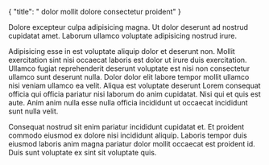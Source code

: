 {
  "title": " dolor mollit dolore consectetur proident"
}

Dolore excepteur culpa adipisicing magna. Ut dolor deserunt ad nostrud cupidatat amet. Laborum ullamco voluptate adipisicing nostrud irure.

Adipisicing esse in est voluptate aliquip dolor et deserunt non. Mollit exercitation sint nisi occaecat laboris est dolor ut irure duis exercitation. Ullamco fugiat reprehenderit deserunt voluptate est nisi non consectetur ullamco sunt deserunt nulla. Dolor dolor elit labore tempor mollit ullamco nisi veniam ullamco ea velit. Aliqua est voluptate deserunt Lorem consequat officia qui officia pariatur nisi laborum do anim cupidatat. Nisi qui et quis est aute. Anim anim nulla esse nulla officia incididunt ut occaecat incididunt sunt nulla velit.

Consequat nostrud sit enim pariatur incididunt cupidatat et. Et proident commodo eiusmod ex dolore nisi incididunt aliquip. Laboris tempor duis eiusmod laboris anim magna pariatur dolor mollit occaecat est proident id. Duis sunt voluptate ex sint sit voluptate quis.